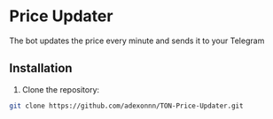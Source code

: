 # Price Updater

The bot updates the price every minute and sends it to your Telegram

## Installation

1. Clone the repository:

```bash
git clone https://github.com/adexonnn/TON-Price-Updater.git


